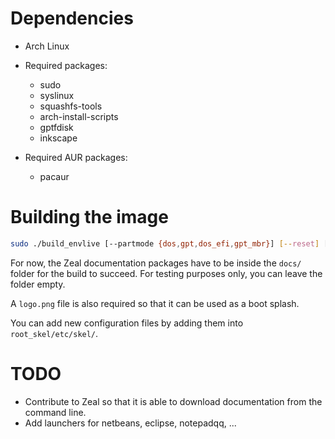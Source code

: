 # Dependencies
- Arch Linux

- Required packages:
  - sudo
  - syslinux
  - squashfs-tools
  - arch-install-scripts
  - gptfdisk
  - inkscape

- Required AUR packages:
  - pacaur

# Building the image

```sh
sudo ./build_envlive [--partmode {dos,gpt,dos_efi,gpt_mbr}] [--reset] [--builduser username] [--verbose] [--ignore light:big:full:aur] [--askpass] out.img [root_password]
```

For now, the Zeal documentation packages have to be inside the `docs/` folder for the build to succeed.
For testing purposes only, you can leave the folder empty.

A `logo.png` file is also required so that it can be used as a boot splash.

You can add new configuration files by adding them into `root_skel/etc/skel/`.

# TODO
- Contribute to Zeal so that it is able to download documentation from the command line.
- Add launchers for netbeans, eclipse, notepadqq, ...
